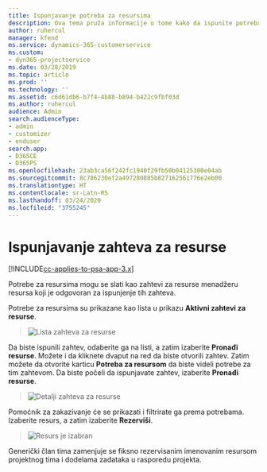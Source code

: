 ```yaml
---
title: Ispunjavanje potreba za resursima
description: Ova tema pruža informacije o tome kako da ispunite potreba za resursima.
author: ruhercul
manager: kfend
ms.service: dynamics-365-customerservice
ms.custom:
- dyn365-projectservice
ms.date: 03/28/2019
ms.topic: article
ms.prod: ''
ms.technology: ''
ms.assetid: c6d61db6-b7f4-4b88-b894-b422c9fbf03d
ms.author: ruhercul
audience: Admin
search.audienceType:
- admin
- customizer
- enduser
search.app:
- D365CE
- D365PS
ms.openlocfilehash: 23ab3ca56f242fc1940f29fb50b04125300e04ab
ms.sourcegitcommit: 8c786230ef2a497280885b827162561776e2eb00
ms.translationtype: HT
ms.contentlocale: sr-Latn-RS
ms.lasthandoff: 03/24/2020
ms.locfileid: "3755245"
---
```

# <a name="fulfilling-resource-requests"></a>Ispunjavanje zahteva za resurse

[!INCLUDE[cc-applies-to-psa-app-3.x](../includes/cc-applies-to-psa-app-3x.md)]

Potrebe za resursima mogu se slati kao zahtevi za resurse menadžeru resursa koji je odgovoran za ispunjenje tih zahteva.

Potrebe za resursima su prikazane kao lista u prikazu **Aktivni zahtevi za resurse**.

> ![Lista zahteva za resurse](media/Resource-Management-image59.png)

Da biste ispunili zahtev, odaberite ga na listi, a zatim izaberite **Pronađi resurse**. Možete i da kliknete dvaput na red da biste otvorili zahtev. Zatim možete da otvorite karticu **Potreba za resursom** da biste videli potrebe za tim zahtevom. Da biste počeli da ispunjavate zahtev, izaberite **Pronađi resurse**.

> ![Detalji zahteva za resurse](media/Resource-Management-image60.png)

Pomoćnik za zakazivanje će se prikazati i filtrirate ga prema potrebama. Izaberite resurs, a zatim izaberite **Rezerviši**.

> ![Resurs je izabran](media/Resource-Management-image61.png)

Generički član tima zamenjuje se fiksno rezervisanim imenovanim resursom projektnog tima i dodelama zadataka u rasporedu projekta.

